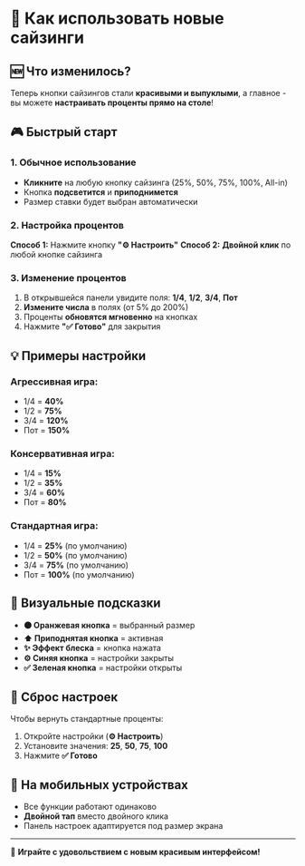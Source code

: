 # 🎯 Как использовать новые сайзинги

## 🆕 Что изменилось?

Теперь кнопки сайзингов стали **красивыми и выпуклыми**, а главное - вы можете **настраивать проценты прямо на столе**!

## 🎮 Быстрый старт

### 1. Обычное использование
- **Кликните** на любую кнопку сайзинга (25%, 50%, 75%, 100%, All-in)
- Кнопка **подсветится** и **приподнимется**
- Размер ставки будет выбран автоматически

### 2. Настройка процентов
**Способ 1:** Нажмите кнопку **"⚙️ Настроить"**
**Способ 2:** **Двойной клик** по любой кнопке сайзинга

### 3. Изменение процентов
1. В открывшейся панели увидите поля: **1/4**, **1/2**, **3/4**, **Пот**
2. **Измените числа** в полях (от 5% до 200%)
3. Проценты **обновятся мгновенно** на кнопках
4. Нажмите **"✅ Готово"** для закрытия

## 💡 Примеры настройки

### Агрессивная игра:
- 1/4 = **40%**
- 1/2 = **75%** 
- 3/4 = **120%**
- Пот = **150%**

### Консервативная игра:
- 1/4 = **15%**
- 1/2 = **35%**
- 3/4 = **60%**
- Пот = **80%**

### Стандартная игра:
- 1/4 = **25%** (по умолчанию)
- 1/2 = **50%** (по умолчанию)
- 3/4 = **75%** (по умолчанию)
- Пот = **100%** (по умолчанию)

## 🎨 Визуальные подсказки

- **🟠 Оранжевая кнопка** = выбранный размер
- **⬆️ Приподнятая кнопка** = активная
- **✨ Эффект блеска** = кнопка нажата
- **⚙️ Синяя кнопка** = настройки закрыты
- **✅ Зеленая кнопка** = настройки открыты

## 🔄 Сброс настроек

Чтобы вернуть стандартные проценты:
1. Откройте настройки (**⚙️ Настроить**)
2. Установите значения: **25**, **50**, **75**, **100**
3. Нажмите **✅ Готово**

## 📱 На мобильных устройствах

- Все функции работают одинаково
- **Двойной тап** вместо двойного клика
- Панель настроек адаптируется под размер экрана

---

🎉 **Играйте с удовольствием с новым красивым интерфейсом!** 